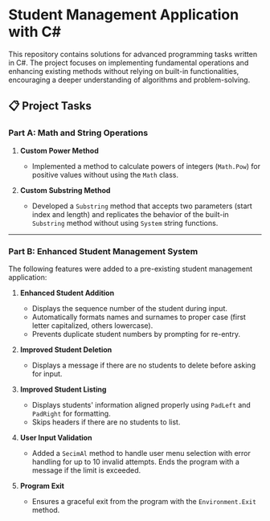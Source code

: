 # Student Management Application with C#

This repository contains solutions for advanced programming tasks written in C#. The project focuses on implementing fundamental operations and enhancing existing methods without relying on built-in functionalities, encouraging a deeper understanding of algorithms and problem-solving.

## 📋 Project Tasks

### Part A: Math and String Operations
1. **Custom Power Method**
   - Implemented a method to calculate powers of integers (`Math.Pow`) for positive values without using the `Math` class.

2. **Custom Substring Method**
   - Developed a `Substring` method that accepts two parameters (start index and length) and replicates the behavior of the built-in `Substring` method without using `System` string functions.

---

### Part B: Enhanced Student Management System
The following features were added to a pre-existing student management application:

1. **Enhanced Student Addition**
   - Displays the sequence number of the student during input.
   - Automatically formats names and surnames to proper case (first letter capitalized, others lowercase).
   - Prevents duplicate student numbers by prompting for re-entry.

2. **Improved Student Deletion**
   - Displays a message if there are no students to delete before asking for input.

3. **Improved Student Listing**
   - Displays students' information aligned properly using `PadLeft` and `PadRight` for formatting.
   - Skips headers if there are no students to list.

4. **User Input Validation**
   - Added a `SecimAl` method to handle user menu selection with error handling for up to 10 invalid attempts. Ends the program with a message if the limit is exceeded.

5. **Program Exit**
   - Ensures a graceful exit from the program with the `Environment.Exit` method.
 
